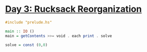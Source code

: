 # [Day 3: Rucksack Reorganization](https://adventofcode.com/2022/day/3)

```haskell
#include "prelude.hs"

main :: IO ()
main = getContents >>= void . each print . solve

solve = const (0,0)
```
